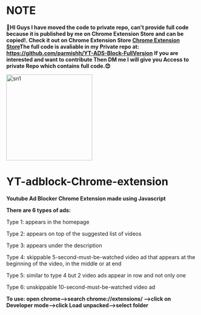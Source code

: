 # NOTE
**👋HI Guys I have moved the code to private repo, can't provide full code because it is published by me on Chrome Extension Store and can be copied!.
Check it out on Chrome Extension Store <a href="https://chrome.google.com/webstore/detail/youtube-ads-blocker/haodgijanplbimklohohnejcebllelad/related?hl=en-GB&authuser=0">Chrome Extension Store</a>The full code is avaliable in my Private repo at: https://github.com/parmishh/YT-ADS-Block-FullVersion**
**If you are interested and want to contribute Then DM me I will give you Access to private Repo which contains full code.😊**

<img width="227" alt="sn1" src="https://user-images.githubusercontent.com/91942072/222827395-fb84dac0-aae8-4a64-ae0d-218b2edaca74.PNG">



# YT-adblock-Chrome-extension
**Youtube Ad Blocker Chrome Extension made using Javascript**

**There are 6 types of ads:**

Type 1: appears in the homepage

Type 2: appears on top of the suggested list of videos

Type 3: appears under the description

Type 4: skippable 5-second-must-be-watched video ad that appears at the beginning of the video, in the middle or at end

Type 5: similar to type 4 but 2 video ads appear in row and not only one

Type 6: unskippable 10-second-must-be-watched video ad


**To use: open chrome-->search chrome://extensions/ -->click on Developer mode-->click Load unpacked-->select folder**
